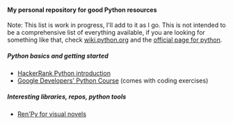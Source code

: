 #### My personal repository for good Python resources

Note:  This list is work in progress, I'll add to it as I go. This is not intended to be a comprehensive list of everything available, if you are looking for something like that, check [wiki.python.org](https://wiki.python.org/moin/BeginnersGuide/Programmers) and the [official page for python](https://www.python.org).  


##### Python basics and getting started    

*  [HackerRank Python   introduction](https://www.hackerrank.com/domains/python/py-introduction)
*  [Google Developers' Python Course](https://developers.google.com/edu/python/) (comes with coding exercises)  


##### Interesting libraries, repos, python tools

*  [Ren'Py for visual novels](https://www.renpy.org/)   
